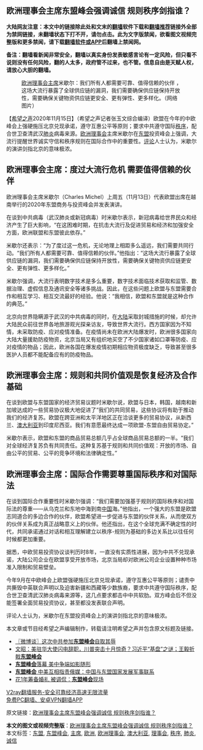  <h2>欧洲理事会主席东盟峰会强调诚信 规则秩序剑指谁？</h2> <p class="notice"><b>大陆网友注意：本文中的链接除此处和文末的<a href="https://github.com/bannedbook/fanqiang" >翻墙</a>软件下载和<a href="https://github.com/killgcd/justmysocks/blob/master/README.md">翻墙推荐</a>链接外全部为禁网链接，未翻墙状态下打不开，请勿点击。此为文字版禁闻，欲看图文视频完整版和更多禁闻，请下载<a href="https://github.com/bannedbook/fanqiang">翻墙软件或APP</a>后翻墙上禁闻网。</p><p>备注：翻墙看新闻非常安全，翻墙以真实身份发表敏感言论有一定风险，但只看不说则没有任何风险，翻的人太多，政府管不过来，也不管。信息自由是天赋人权，请放心大胆的翻墙。</b></p>  <div class="entry"> <figure><figcaption><a href="https://www.bannedbook.org/bnews/tag/%e6%ac%a7%e6%b4%b2/" class="st_tag internal_tag" rel="tag" title="标签 欧洲 下的日志">欧洲</a><a href="https://www.bannedbook.org/bnews/tag/%E7%90%86%E4%BA%8B%E4%BC%9A/" class="st_tag internal_tag" rel="tag" title="标签 理事会 下的日志">理事会</a><a href="https://www.bannedbook.org/bnews/tag/%E4%B8%BB%E5%B8%AD/" class="st_tag internal_tag" rel="tag" title="标签 主席 下的日志">主席</a>米歇尔：我们所有人都需要可靠、值得信赖的伙伴 ，这场大流行暴露了全球供应链的漏洞，我们需要确保供应链保持开放性，需要确保关键物资供应链更安全、更有弹性、更多样化。（网络图片）</figcaption></figure> <p>【<span class='wp_keywordlink_affiliate'><a href="https://www.soundofhope.org" title="希望之声" target="_blank">希望之声</a></span>2020年11月15日】（希望之声记者张玉文综合编译）欧盟在今年的中欧峰会上强硬施压北京兑现承诺，遵守互惠公平等原则；要求中共遵守国际<a href="https://www.bannedbook.org/bnews/tag/%E7%A7%A9%E5%BA%8F/" class="st_tag internal_tag" rel="tag" title="标签 秩序 下的日志">秩序</a>，配合世卫查清武汉<a href="https://www.bannedbook.org/bnews/tag/%e8%82%ba%e7%82%8e/" class="st_tag internal_tag" rel="tag" title="标签 肺炎 下的日志">肺炎</a>病毒来源。<a href="https://www.bannedbook.org/bnews/tag/%E6%AC%A7%E6%B4%B2%E7%90%86%E4%BA%8B%E4%BC%9A/" class="st_tag internal_tag" rel="tag" title="标签 欧洲理事会 下的日志">欧洲理事会</a>主席米歇尔在<a href="https://www.bannedbook.org/bnews/tag/%E4%B8%9C%E7%9B%9F/" class="st_tag internal_tag" rel="tag" title="标签 东盟 下的日志">东盟</a>投资峰会上强调，大流行提醒世界诚实守信和秩序规则在国际合作中的重要性。<span class='wp_keywordlink_affiliate'><a href="https://www.bannedbook.org/bnews/comments/" title="新闻评论" target="_blank">评论</a></span>人士认为，米歇尔的演讲剑指北京的意味极浓。</p> <h2>欧洲理事会主席：度过大流行危机 需要值得信赖的伙伴</h2> <p>欧洲理事会主席米歇尔（Charles Michel）上周五（11月13日）代表欧盟出席在越南举行的2020年东盟商务与投资峰会并发表演讲。</p> <p>在谈到中共病毒（武汉肺炎或新冠病毒）时米歇尔表示，新冠病毒给世界民众和经济产生了巨大影响，“在这困难时期，在抗击大流行及促进贸易和经济和加强安全方面，欧洲联盟和东盟彼此依存。”</p>  <p>米歇尔还表示：“为了度过这一危机，无论地理上相距多么遥远，我们需要共同行动。“我们所有人都需要可靠、值得信赖的伙伴。”他指出：“这场大流行暴露了全球供应链的漏洞，我们需要确保供应链保持开放性，需要确保关键物资供应链更安全、更有弹性、更多样化。”</p> <p>米歇尔强调，大流行表明数字技术是多么重要，数字技术面临技术获取和监管、数据治理、虚假信息及通讯安全等诸多挑战。因此，在这些问题上欧盟与东盟需要合作和相互学习、相互交流最好的经验。他说：“我相信，欧盟和东盟就是这种合作的典范。”</p> <p>北京向世界隐瞒源于武汉的中共病毒的同时，在<span class='wp_keywordlink_affiliate'><a href="https://www.bannedbook.org/" title="大陆" target="_blank">大陆</a></span>采取封城措施的时候，却允许大陆民众前往世界各地旅游观光探亲访友，导致世界大流行。西方国家因为不知情，未采取防疫、应对疫情准备。在疫情尚未在欧洲大陆爆发时，欧洲很多国家向大陆大量援助防疫物资，北京当局又有组织地买空了不少国家诸如口罩等防疫、应对疫情的物品；因此，欧洲各国在爆发疫情初期相应物资极度缺乏，导致甚至很多医护人员都不能配备应有的防疫物品。</p>  <h2>欧洲理事会主席：规则和共同价值观是恢复经济及合作基础</h2> <p>在谈到欧盟与东盟国家的经济贸易议题时米歇尔说，欧盟与日本，韩国，越南和新加坡达成的一些贸易协议极大地促进了“我们的共同贸易，这些协议将有助于推动我们的经济复苏。欧盟在跨亚洲和太平洋地区正在洽谈更多的贸易协议，从新西兰、<a href="https://www.bannedbook.org/bnews/tag/%e6%be%b3%e5%a4%a7%e5%88%a9%e4%ba%9a/" class="st_tag internal_tag" rel="tag" title="标签 澳大利亚 下的日志">澳大利亚</a>到印度尼西亚。我们有意愿最终达成一项欧盟-东盟自由贸易协定。”</p> <p>米歇尔表示，欧盟和东盟的商品贸易总额几乎占全球商品贸易总额的一半。“我们对全球经济复苏负有共同责任。这种复苏基于规则和共同价值观：开放的市场、自由公平的贸易、公平的竞争环境和法律确定性。”</p> <h2>欧洲理事会主席：国际合作需要尊重国际秩序和对国际法</h2> <p>在谈到国际合作重要性时米歇尔强调：“我们需要加强基于规则的国际秩序和对国际法的尊重——从乌克兰和东地中海到南<span class='wp_keywordlink_affiliate'><a href="https://www.bannedbook.org/" title="中国" target="_blank">中国</a></span>海。”他指出，一个强大的东盟是欧盟志同道合的多边合作的伙伴，欧盟希望进一步促进与东盟的伙伴关系，从而使双方的伙伴关系成为真正战略意义上的伙伴。他还指出，在这个全球充满不确定性的时代，共同承诺通过对话和相互理解建立以秩序-规则为基础的多边关系比以往任何时候都更加重要。</p>  <p>据悉，中欧贸易投资协议谈判历时8年，一直没有实质性进展，因为中共不兑现承诺，大陆公司企业在欧盟享受开放市场，北京当局却对欧洲公司企业设置种种市场准入限制和贸易壁垒。</p> <p>今年9月在中欧峰会上欧盟强硬施压北京兑现承诺，遵守互惠公平等原则；谴责中共撕毁中英联合声明以及迫害新疆和西藏等少数族裔，要求中共遵守国际秩序，配合世卫查清武汉肺炎病毒来源等，这几点要求都击中中共软肋。双方峰会后不但没能签署全面贸易投资协议，甚至都没发表联合声明。</p> <p>评论人士认为，米歇尔在东盟投资峰会上的演讲剑指北京的意味极浓。</p>  <p>本文章或节目经希望之声编辑制作，转载请注明希望之声并包含原文标题及链接。</p> <ul class='op-related-articles' title='相关阅读'> <li><a href='https://www.bannedbook.org/bnews/ssgc/20200915/1396697.html' target='_blank'>〖微博谈〗这次中共参加<b>东盟峰会</b>自取其辱</a></li> <li><a href='https://www.bannedbook.org/bnews/cbnews/20200915/1396582.html' target='_blank'>文昭：美驻华大使闪电辞职，川普突击十月惊奇？习近平“基盘”之谜；王毅折戟<b>东盟峰会</b></a></li> <li><a href='https://www.bannedbook.org/bnews/headline/20200915/1396515.html' target='_blank'><b>东盟峰会</b>落幕 美中争端如影随形</a></li> <li><a href='https://www.bannedbook.org/bnews/baitai/20200911/1394796.html' target='_blank'><b>东盟峰会</b> 中美互相指责俄媒：中国与东盟国家发展军事联系</a></li> <li><a href='https://www.bannedbook.org/bnews/baitai/20191106/1218819.html' target='_blank'>花1年筹备婚礼 被调侃：<b>东盟峰会</b>现场</a></li> </ul> <p class="texttj"> <a href="https://www.bannedbook.org/forum23/topic22702.html" target="_blank">V2ray翻墙服务-安全可靠经济高速无限流量</a><br/> <a href="https://github.com/bannedbook/fanqiang/wiki/%E7%A6%81%E9%97%BB%E7%BD%91%E5%AE%89%E5%8D%93%E7%BF%BB%E5%A2%99%E6%96%B0%E9%97%BBAPP" target="_blank">免费PC翻墙、安卓VPN翻墙APP</a></p><p>原文链接：<a class="src_link"  href="https://www.soundofhope.org/post/443329" target="_blank">欧洲理事会主席东盟峰会强调诚信 规则秩序剑指谁？</a></p><a name='sharetosocial'></a>       <div><b>本文的图文或视频完整版</b>：<a href='https://www.bannedbook.org/bnews/comments/20201116/1431838.html'>欧洲理事会主席东盟峰会强调诚信 规则秩序剑指谁？</a></div>  </div><!--END ENTRY--> <div class="postfooter"> <div>本文标签：<a href="https://www.bannedbook.org/bnews/tag/%E4%B8%9C%E7%9B%9F/" rel="tag">东盟</a>, <a href="https://www.bannedbook.org/bnews/tag/%E4%B8%9C%E7%9B%9F%E5%B3%B0%E4%BC%9A/" rel="tag">东盟峰会</a>, <a href="https://www.bannedbook.org/bnews/tag/%E4%B8%BB%E5%B8%AD/" rel="tag">主席</a>, <a href="https://www.bannedbook.org/bnews/tag/%e6%ac%a7%e6%b4%b2/" rel="tag">欧洲</a>, <a href="https://www.bannedbook.org/bnews/tag/%E6%AC%A7%E6%B4%B2%E7%90%86%E4%BA%8B%E4%BC%9A/" rel="tag">欧洲理事会</a>, <a href="https://www.bannedbook.org/bnews/tag/%e6%be%b3%e5%a4%a7%e5%88%a9%e4%ba%9a/" rel="tag">澳大利亚</a>, <a href="https://www.bannedbook.org/bnews/tag/%E7%90%86%E4%BA%8B%E4%BC%9A/" rel="tag">理事会</a>, <a href="https://www.bannedbook.org/bnews/tag/%E7%A7%A9%E5%BA%8F/" rel="tag">秩序</a>, <a href="https://www.bannedbook.org/bnews/tag/%e8%82%ba%e7%82%8e/" rel="tag">肺炎</a>, <a href="https://www.bannedbook.org/bnews/tag/%E8%AF%9A%E4%BF%A1/" rel="tag">诚信</a></div>  </div><!--END POSTFOOTER--> 